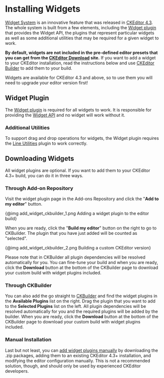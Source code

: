 # Installing Widgets

[Widget System](#!/guide/dev_widgets) is an innovative feature that was released in [CKEditor 4.3](http://ckeditor.com/blog/CKEditor-4.3-Released). The whole system is built from a few elements, including the [Widget plugin](http://ckeditor.com/addon/widget) that provides the Widget API, the plugins that represent particular widgets as well as some additional utilities that may be required for a given widget to work.

**By default, widgets are not included in the pre-defined editor presets that you can get from the [CKEditor Download](http://ckeditor.com/download) site.** If you want to add a widget to your CKEditor installation, read the instructions below and use [CKEditor Builder](http://ckeditor.com/builder) to add them to your build.

<p class="tip">
	Widgets are available for CKEditor 4.3 and above, so to use them you will need to upgrade your editor version first!
</p>

## Widget Plugin

The [Widget plugin](http://ckeditor.com/addon/widget) is required for all widgets to work. It is responsible for providing the [Widget API](http://docs.ckeditor.com/#!/api/CKEDITOR.plugins.widget) and no widget will work without it.

### Additional Utilities

To support drag and drop operations for widgets, the Widget plugin requires the [Line Utilities](http://ckeditor.com/addon/lineutils) plugin to work correctly.

## Downloading Widgets

All widget plugins are optional. If you want to add them to your CKEditor 4.3+ build, you can do it in three ways.

### Through Add-on Repository

Visit the widget plugin page in the Add-ons Repository and click the "**Add to my editor**" button.

{@img add_widget_ckbuilder_1.png Adding a widget plugin to the editor build}

When you are ready, click the "**Build my editor**" button on the right to go to CKBuilder. The plugin that you have just added will be counted as "selected".

{@img add_widget_ckbuilder_2.png Building a custom CKEditor version}

Please note that in CKBuilder all plugin dependencies will be resolved automatically for you. You can fine-tune your build and when you are ready, click the **Download** button at the bottom of the CKBuilder page to download your custom build with widget plugins included.

### Through CKBuilder

You can also add the go straight to [CKBuilder](http://ckeditor.com/builder) and find the widget plugins in the **Available Plugins** list on the right. Drag the plugin that you want to add to the **Selected Plugins** list on the left. All plugin dependencies will be resolved automatically for you and the required plugins will be added by the builder. When you are ready, click the **Download** button at the bottom of the CKBuilder page to download your custom build with widget plugins included.

### Manual Installation

Last but not least, you can [add widget plugins manually](#!/guide/dev_plugins-section-3) by downloading the .zip packages,  adding them to an existing CKEditor 4.3+ installation, and modifying the editor configuration manually. This is not a recommended solution, though, and should only be used by experienced CKEditor developers.

